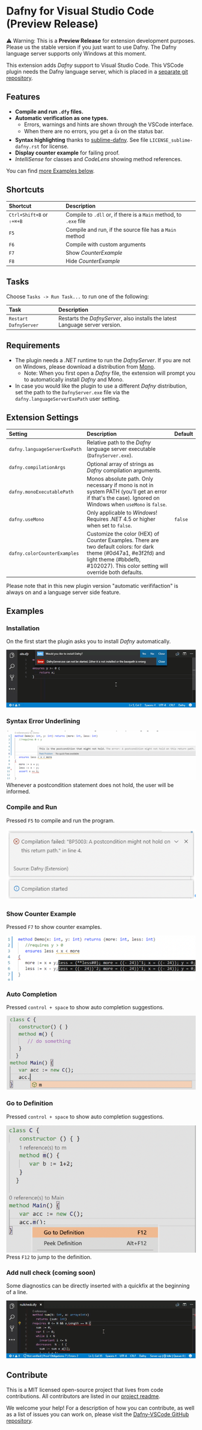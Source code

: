 # Dafny for Visual Studio Code (Preview Release)

⚠️ Warning: This is a **Preview Release** for extension development purposes. Please us the stable version if you just want to use Dafny.
The Dafny language server supports only Windows at this moment.

This extension adds _Dafny_ support to Visual Studio Code.
This VSCode plugin needs the Dafny language server, which is placed in a [separate git repository](https://gitlab.dev.ifs.hsr.ch/dafny-ba/dafny-language-server).

## Features

- **Compile and run `.dfy` files.**
- **Automatic verification as one types.**
  - Errors, warnings and hints are shown through the VSCode interface.
  - When there are no errors, you get a 👍 on the status bar.
- **Syntax highlighting** thanks to [sublime-dafny](https://github.com/erggo/sublime-dafny). See file `LICENSE_sublime-dafny.rst` for license.
- **Display counter example** for failing proof.
- _IntelliSense_ for classes and _CodeLens_ showing method references.

You can find [more Examples below](#examples).

## Shortcuts

| Shortcut                  | Description                                                       |
| :------------------------ | :---------------------------------------------------------------- |
| `Ctrl+Shift+B` or `⇧+⌘+B` | Compile to `.dll` or, if there is a `Main` method, to `.exe` file |
| `F5`                      | Compile and run, if the source file has a `Main` method           |
| `F6`                      | Compile with custom arguments                                     |
| `F7`                      | Show _CounterExample_                                             |
| `F8`                      | Hide _CounterExample_                                             |

## Tasks

Choose `Tasks -> Run Task...` to run one of the following:

| Task                  | Description                                                                   |
| :-------------------- | :---------------------------------------------------------------------------- |
| `Restart DafnyServer` | Restarts the _DafnyServer_, also installs the latest Language server version. |

## Requirements

- The plugin needs a _.NET_ runtime to run the _DafnyServer_. If you are not on Windows, please download a distribution from [Mono](http://www.mono-project.com).
  - Note: When you first open a _Dafny_ file, the extension will prompt you to automatically install _Dafny_ and Mono.
- In case you would like the plugin to use a different _Dafny_ distribution, set the path to the `DafnyServer.exe` file via the `dafny.languageServerExePath` user setting.

## Extension Settings

| Setting                       | Description                                                                                                                                                                                        | Default |
| :---------------------------- | :------------------------------------------------------------------------------------------------------------------------------------------------------------------------------------------------- | :------ |
| `dafny.languageServerExePath` | Relative path to the _Dafny_ language server executable (`DafnyServer.exe`).                                                                                                                       |         |
| `dafny.compilationArgs`       | Optional array of strings as _Dafny_ compilation arguments.                                                                                                                                        |         |
| `dafny.monoExecutablePath`    | Monos absolute path. Only necessary if mono is not in system PATH (you'll get an error if that's the case). Ignored on Windows when `useMono` is `false`.                                          |         |
| `dafny.useMono`               | Only applicable to _Windows_! Requires _.NET_ 4.5 or higher when set to `false`.                                                                                                                   | `false` |
| `dafny.colorCounterExamples`  | Customize the color (HEX) of Counter Examples. There are two default colors: for dark theme (#0d47a1, #e3f2fd) and light theme (#bbdefb, #102027). This color setting will override both defaults. |         |

Please note that in this new plugin version "automatic verififaction" is always on and a language server side feature.

## Examples

### Installation

On the first start the plugin asks you to install _Dafny_ automatically.

![assertions animation](readmeResources/installation.gif)

### Syntax Error Underlining

![Syntax](readmeResources/Syntax.png)
Whenever a postcondition statement does not hold, the user will be informed.

### Compile and Run

Pressed `F5` to compile and run the program.

![Compile](readmeResources/Compile.png)

### Show Counter Example

Pressed `F7` to show counter examples.

![Counter](readmeResources/Counter.png)

### Auto Completion

Pressed `control + space` to show auto completion suggestions.

![Completion](readmeResources/Completion.png)

### Go to Definition

Pressed `control + space` to show auto completion suggestions.

![Go to Definition](readmeResources/GoTo.png)
Press `F12` to jump to the definition.

### Add null check (coming soon)

Some diagnostics can be directly inserted with a quickfix at the beginning of a line.

![assertions animation](readmeResources/addnullcheck.gif)

## Contribute

This is a MIT licensed open-source project that lives from code contributions. All contributors are listed in our [project readme](https://github.com/DafnyVSCode/Dafny-VSCode#contributors).

We welcome your help! For a description of how you can contribute, as well as a list of issues you can work on, please visit the [Dafny-VSCode GitHub repository](https://github.com/DafnyVSCode/Dafny-VSCode#contribute).
